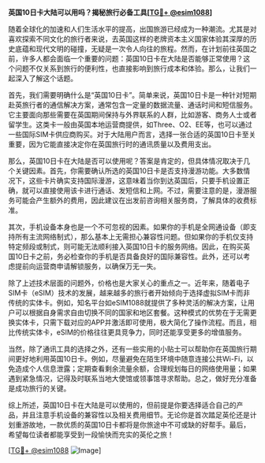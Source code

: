 **英国10日卡大陆可以用吗？揭秘旅行必备工具[[TG💪+ @esim1088](https://t.me/s/esim1088)]**

随着全球化的加速和人们生活水平的提高，出国旅游已经成为一种潮流。尤其是对喜欢探索不同文化的旅行者来说，去英国这样的老牌资本主义国家体验其深厚的历史底蕴和现代文明的碰撞，无疑是一次令人向往的旅程。然而，在计划前往英国之前，许多人都会面临一个重要的问题：英国10日卡在大陆是否能够正常使用？这个问题不仅关系到旅行的便利性，也直接影响到旅行成本和体验。那么，让我们一起深入了解这个话题。

首先，我们需要明确什么是“英国10日卡”。简单来说，英国10日卡是一种针对短期赴英旅行者的通信解决方案，通常包含一定量的数据流量、通话时间和短信服务。它主要面向那些需要在英国期间保持与外界联系的人群，比如游客、商务人士或者留学生。这类卡一般由英国本地运营商提供，如Three、O2、EE等，也可以通过一些国际SIM卡供应商购买。对于大陆用户而言，选择一张合适的英国10日卡至关重要，因为它能直接决定你在英国旅行时的通讯质量以及费用支出。

那么，英国10日卡在大陆是否可以使用呢？答案是肯定的，但具体情况取决于几个关键因素。首先，你需要确认所选的英国10日卡是否支持漫游功能。大多数情况下，这些卡片确实支持国际漫游，这意味着当你到达英国后，只要手机设置正确，就可以直接使用该卡进行通话、发短信和上网。不过，需要注意的是，漫游服务可能会产生额外的费用，因此建议在出发前咨询相关服务商，了解具体的收费标准。

其次，手机设备本身也是一个不可忽视的因素。如果你的手机是全网通设备（即支持所有主流网络制式），那么基本上无需担心兼容性问题。但如果你的手机仅支持特定频段或制式，则可能无法顺利接入英国10日卡的服务网络。因此，在购买英国10日卡之前，务必检查你的手机是否具备良好的国际兼容性。此外，还可以考虑提前向运营商申请解锁服务，以确保万无一失。

除了上述技术层面的问题外，价格也是大家关心的重点之一。近年来，随着电子SIM卡（eSIM）技术的发展，越来越多的旅行者开始倾向于选择虚拟SIM卡而非传统的实体卡。例如，知名平台如eSIM1088就提供了多种灵活的解决方案，让用户可以根据自身需求自由切换不同的国家和地区套餐。这种模式的优势在于无需更换实体卡，只需下载对应的APP并激活即可使用，极大简化了操作流程。而且，相比传统实体卡，eSIM的价格往往更具竞争力，同时还能享受更多的增值服务。

当然，除了通讯工具的选择之外，还有一些实用的小贴士可以帮助你在英国旅行期间更好地利用英国10日卡。例如，尽量避免在陌生环境中随意连接公共Wi-Fi，以免造成个人信息泄露；定期查看剩余流量余额，合理规划每日的网络使用量；如果遇到紧急情况，记得及时联系当地大使馆或领事馆寻求帮助。总之，做好充分准备是成功旅行的关键。

综上所述，英国10日卡在大陆是可以使用的，但前提是你要选择适合自己的产品，并且注意手机设备的兼容性以及相关费用细节。无论你是首次踏足英伦还是计划重游故地，一款优质的英国10日卡都将是你旅途中不可或缺的好帮手。最后，希望每位读者都能享受到一段愉快而充实的英伦之旅！

[[TG💪+ @esim1088](https://t.me/s/esim1088) ![Image](https://i.postimg.cc/4NQfJmqS/Snipaste-2025-05-13-00-14-12.png)]